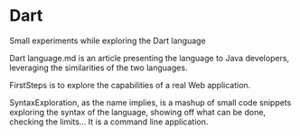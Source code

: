 Dart
====

Small experiments while exploring the Dart language

Dart language.md is an article presenting the language to Java developers, leveraging the similarities of the two languages.

FirstSteps is to explore the capabilities of a real Web application.

SyntaxExploration, as the name implies, is a mashup of small code snippets exploring the syntax of the language, showing off what can be done, checking the limits... It is a command line application.
